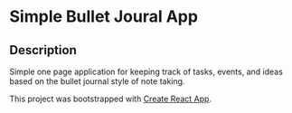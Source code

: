 # Simple Bullet Joural App

## Description 

Simple one page application for keeping track of tasks, events, and ideas based on the bullet journal style of note taking. 

This project was bootstrapped with [Create React App](https://github.com/facebook/create-react-app).
